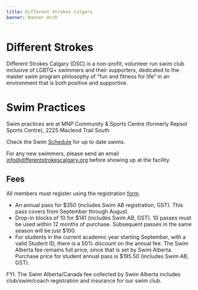 ```yaml
---
title: Different Strokes Calgary
banner: Banner-Arch
---
```


# Different Strokes

Different Strokes Calgary (DSC) is a non-profit, volunteer run swim club
inclusive of LGBTQ+ swimmers and their supporters, dedicated to the master swim
program philosophy of “fun and fitness for life” in an environment that is both
positive and supportive.

# Swim Practices

Swim practices are at MNP Community & Sports Centre (formerly Repsol Sports Centre), 2225 Macleod Trail South

Check the Swim [Schedule](Schedule.md) for up to date swims.

For any new swimmers, please send an email [info@differentstrokescalgary.org](mailto:info@differentstrokescalgary.org) before showing up at the facility.

## Fees

All members must register using the registration [form](https://form.jotform.com/222410666444250).

- An annual pass for $350 (includes Swim AB registration, GST). This pass covers from September through August.
- Drop-in blocks of 10 for $141 (includes Swim AB, GST). 10 passes must
  be used within 12 months of purchase. Subsequent passes in the same season will be just $100.
- For students in the current academic year starting September, with a valid Student ID, there is a 50% discount
  on the annual fee. The Swim Alberta fee remains full price, since that is set by Swim Alberta. Purchase price for
  student annual pass is $195.50 (includes Swim AB, GST).

FYI. The Swim Alberta/Canada fee collected by Swim Alberta includes club/swim/coach registration and
insurance for our swim club.

